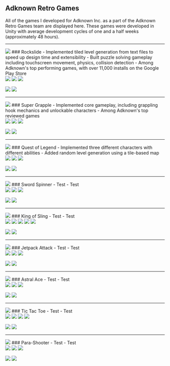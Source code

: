 ## Adknown Retro Games
All of the games I developed for Adknown Inc. as a part of the Adknown Retro Games team are displayed here. These games were developed in Unity with average development cycles of one and a half weeks (approximately 48 hours).

-------------

<div class="block" markdown="1">
<img class="icon" src="assets/images/rockslideicon.png">
### Rockslide
- Implemented tiled level generation from text files to speed up design time and extensibility
- Built puzzle solving gameplay including touchscreen movement, physics, collision detection
- Among Adknown's top performing games, with over 11,000 installs on the Google Play Store
</div>

<img class="landscape" src="assets/images/rockslide/screenshot0.png">
<img class="landscape" src="assets/images/rockslide/screenshot2.png">
<img class="landscape" src="assets/images/rockslide/screenshot3.png">

<a href="https://play.google.com/store/apps/details?id=com.adknown.rockslide" target="_blank"><img class="badge" src="assets/images/google-play-badge.png"></a>
<a href="https://itunes.apple.com/us/app/rockslide-adknown-retro-games/id1255646868" target="_blank"><img class="badge" src="assets/images/itunes-badge.svg"></a>

-------------
<div class="block" markdown="1">
<img class="icon" src="assets/images/supergrappleicon.png">
### Super Grapple
- Implemented core gameplay, including grappling hook mechanics and unlockable characters
- Among Adknown's top reviewed games
</div>

<img class="landscape" src="assets/images/super-grapple/screenshot0.png">
<img class="landscape" src="assets/images/super-grapple/screenshot1.png">
<img class="landscape" src="assets/images/super-grapple/screenshot2.png">

<a href="https://play.google.com/store/apps/details?id=com.adknown.supergrapple" target="_blank"><img class="badge" src="assets/images/google-play-badge.png"></a>
<a href="https://itunes.apple.com/us/app/super-grapple/id1245782227" target="_blank"><img class="badge" src="assets/images/itunes-badge.svg"></a>

-------------
<div class="block" markdown="1">
<img class="icon" src="assets/images/questoflegendicon.png">
### Quest of Legend
- Implemented three different characters with different abilities
- Added random level generation using a tile-based map
</div>

<img class="landscape" src="assets/images/quest-of-legend/screenshot0.png">
<img class="landscape" src="assets/images/quest-of-legend/screenshot1.png">
<img class="landscape" src="assets/images/quest-of-legend/screenshot2.png">

[<img class="badge" src="assets/images/google-play-badge.png">](http://www.questoflegendgame.com)
[<img class="badge" src="assets/images/itunes-badge.svg">](http://www.questoflegendios.com)

-------------
<div class="block" markdown="1">
<img class="icon" src="assets/images/swordspinnericon.png">
### Sword Spinner
- Test
- Test
</div>

<img class="landscape" src="assets/images/sword-spinner/screenshot0.png">
<img class="landscape" src="assets/images/sword-spinner/screenshot1.png">
<img class="landscape" src="assets/images/sword-spinner/screenshot2.png">

[<img class="badge" src="assets/images/google-play-badge.png">](http://www.swordspinner.com)
[<img class="badge" src="assets/images/itunes-badge.svg">](http://www.swordspinnerios.com)

-------------
<div class="block" markdown="1">
<img class="icon" src="assets/images/kingofslingicon.png">
### King of Sling
- Test
- Test
</div>

<img class="portrait" src="assets/images/king-of-sling/screenshot0.png">
<img class="portrait" src="assets/images/king-of-sling/screenshot1.png">
<img class="portrait" src="assets/images/king-of-sling/screenshot2.png">
<img class="portrait" src="assets/images/king-of-sling/screenshot3.png">
<img class="portrait" src="assets/images/king-of-sling/screenshot4.png">

[<img class="badge" src="assets/images/google-play-badge.png">](http://www.kingofslinggame.com)
[<img class="badge" src="assets/images/itunes-badge.svg">](http://www.kingofslingios.com)

-------------
<div class="block" markdown="1">
<img class="icon" src="assets/images/jetpackattackicon.png">
### Jetpack Attack
- Test
- Test
</div>

<img class="landscape" src="assets/images/jetpack-attack/screenshot0.png">
<img class="landscape" src="assets/images/jetpack-attack/screenshot1.png">
<img class="landscape" src="assets/images/jetpack-attack/screenshot2.png">

[<img class="badge" src="assets/images/google-play-badge.png">](http://www.jetpackattackgame.com)
[<img class="badge" src="assets/images/itunes-badge.svg">](http://www.jetpackattackios.com)

-------------
<div class="block" markdown="1">
<img class="icon" src="assets/images/astralaceicon.png">
### Astral Ace
- Test
- Test
</div>

<img class="landscape" src="assets/images/astral-ace/screenshot0.png">
<img class="landscape" src="assets/images/astral-ace/screenshot1.png">
<img class="landscape" src="assets/images/astral-ace/screenshot2.png">

[<img class="badge" src="assets/images/google-play-badge.png">](http://www.astralacegame.com)
[<img class="badge" src="assets/images/itunes-badge.svg">](http://www.astralaceios.com)

-------------
<div class="block" markdown="1">
<img class="icon" src="assets/images/tictactoeicon.png">
### Tic Tac Toe
- Test
- Test
</div>

<img class="portrait" src="assets/images/tic-tac-toe/screenshot0.png">
<img class="portrait" src="assets/images/tic-tac-toe/screenshot1.png">
<img class="portrait" src="assets/images/tic-tac-toe/screenshot2.png">
<img class="portrait" src="assets/images/tic-tac-toe/screenshot3.png">

[<img class="badge" src="assets/images/google-play-badge.png">](http://www.tictactoedownload.com)
[<img class="badge" src="assets/images/itunes-badge.svg">](http://www.tictactoeios.com)

-------------
<div class="block" markdown="1">
<img class="icon" src="assets/images/parashootericon.png">
### Para-Shooter
- Test
- Test
</div>

<img class="landscape" src="assets/images/para-shooter/screenshot0.png">
<img class="landscape" src="assets/images/para-shooter/screenshot1.png">
<img class="landscape" src="assets/images/para-shooter/screenshot2.png">

[<img class="badge" src="assets/images/google-play-badge.png">](http://www.parashootergame.com)
[<img class="badge" src="assets/images/itunes-badge.svg">](http://www.parashooterios.com)